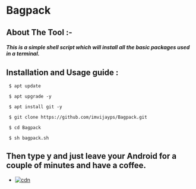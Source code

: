 # Bagpack
## About The Tool :-
##### This is a simple shell script which will install all the basic packages used in a terminal. 
## Installation and Usage guide :
```
 $ apt update
```
```
 $ apt upgrade -y
```
```
 $ apt install git -y
```
```
 $ git clone https://github.com/imvijayps/Bagpack.git
```
```
 $ cd Bagpack
```
```
 $ sh bagpack.sh
```

## Then type y and just leave your Android for a couple of minutes and have a coffee.


- [![cdn](https://img.shields.io/badge/Instagram-Follow%20on%20Instagram-important.svg?logo=instagram)](https://instagram.com/imvijayps)
